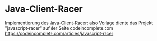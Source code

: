 # Java-Client-Racer
Implementierung des Java-Client-Racer:
also Vorlage diente das Projekt "javascript-racer" auf der Seite codeincomplete.com
https://codeincomplete.com/articles/javascript-racer